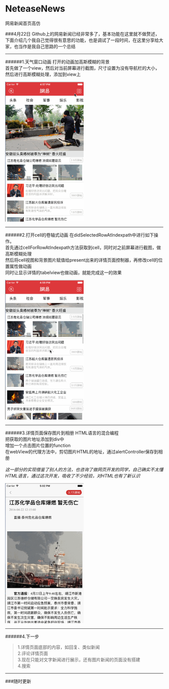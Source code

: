 # NeteaseNews
网易新闻首页高仿

###4月22日
Github上的网易新闻已经非常多了，基本功能在这里就不做赘述，下面介绍几个我自己觉得很有意思的功能，也是调试了一段时间，在这里分享给大家，也当作是我自己思路的一个总结

---
######1.天气窗口动画
打开的动画加高斯模糊的背景<br />
首先做了一个view，然后对当前屏幕进行截图，尺寸设置为没有导航栏的大小，然后进行高斯模糊处理，添加到view上

<img src="https://raw.githubusercontent.com/ruoxiwang/NeteaseNews/master/screenshots/weather.gif" alt="Drawing" width="250px" />

---
######2.打开cell的卷轴式动画
在didSelectedRowAtIndexpath中进行如下操作。<br />
首先通过cellForRowAtIndexpath方法获取到cell，同时对之前屏幕进行截图，做高斯模糊处理<br />
然后将cell视图和背景图片赋值给present出来的详情页面控制器，再修改cell的位置属性做动画<br />
同时让显示详情的tabelview也做动画，就能完成这一的效果<br />

<img src="https://raw.githubusercontent.com/ruoxiwang/NeteaseNews/master/screenshots/openAnimation.gif" alt="Drawing" width="250px" />

---
######3.详情页面保存图片到相册
HTML语言的混合编程<br />
把获取的图片地址添加到div中<br />
增加一个点击图片位置的function<br />
在webView的代理方法中，剪切图片HTML的地址，通过alertController保存到相册<br />
<br />
_这一部分的实现借鉴了别人的方法，也咨询了做网页开发的同学，自己确实不太懂HTML语言，通过这次开发，吸收了不少经验，对HTML也有了新认识_

<img src="https://raw.githubusercontent.com/ruoxiwang/NeteaseNews/master/screenshots/savePictrue.gif" alt="Drawing" width="250px" />

---
######4.下一步
>1.详情页面底部的内容，如回复、类似新闻<br />
2.评论详情页面<br />
3.现在只能对文字新闻进行展示，还有图片新闻的页面没有搭建<br />
4.搜索<br />


---
###随时更新
